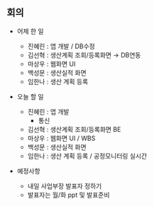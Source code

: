 ## 회의

- 어제 한 일
    - 진혜린 : 앱 개발 / DB수정
    - 김선혁 : 생산계획 조회/등록화면 → DB연동
    - 마상우 : 웹화면 UI
    - 백성문 : 생산실적 화면
    - 임한나 : 생산 계획 등록

- 오늘 할 일
    - 진혜린 : 앱 개발
        - 통신
    - 김선혁 : 생산계획 조회/등록화면 BE
    - 마상우 : 웹화면 UI / WBS
    - 백성문 : 생산실적 화면
    - 임한나 : 생산 계획 등록 / 공정모니터링 실시간
    
- 예정사항
    - 내일 사업부장 발표자 정하기
    - 발표자는 월/화 ppt 및 발표준비
